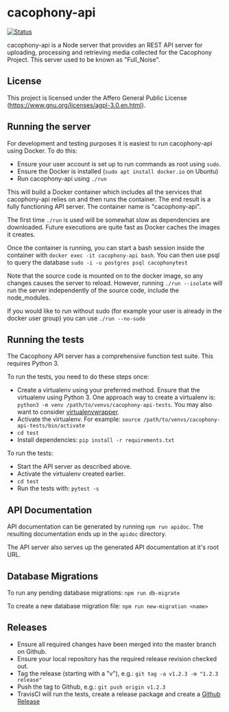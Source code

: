# cacophony-api

[![Status](https://api.travis-ci.org/TheCacophonyProject/cacophony-api.svg)](https://travis-ci.org/TheCacophonyProject/cacophony-api)

cacophony-api is a Node server that provides an REST API server for
uploading, processing and retrieving media collected for the Cacophony
Project. This server used to be known as "Full_Noise".

## License

This project is licensed under the Affero General Public License
(https://www.gnu.org/licenses/agpl-3.0.en.html).

## Running the server

For development and testing purposes it is easiest to run
cacophony-api using Docker. To do this:

* Ensure your user account is set up to run commands as root using `sudo`.
* Ensure the Docker is installed (`sudo apt install docker.io` on Ubuntu)
* Run cacophony-api using `./run`

This will build a Docker container which includes all the services
that cacophony-api relies on and then runs the container. The end
result is a fully functioning API server. The container name is
"cacophony-api".

The first time `./run` is used will be somewhat slow as dependencies
are downloaded. Future executions are quite fast as Docker caches the
images it creates.

Once the container is running, you can start a bash session inside
the container with `docker exec -it cacophony-api bash`.  You can then use
psql to query the database `sudo -i -u postgres psql cacophonytest`

Note that the source code is mounted on to the docker image, so any changes 
causes the server to reload. However, running `./run --isolate` will run the server
independently of the source code, include the node_modules.

If you would like to run without sudo (for example your user is already in the docker user group) you can use `./run --no-sudo`

## Running the tests

The Cacophony API server has a comprehensive function test suite. This
requires Python 3.

To run the tests, you need to do these steps once:

* Create a virtualenv using your preferred method. Ensure that the
  virtualenv using Python 3. One approach way to create a virtualenv
  is: `python3 -m venv /path/to/venvs/cacophony-api-tests`. You may
  also want to consider [virtualenvwrapper](https://virtualenvwrapper.readthedocs.io/en/latest/).
* Activate the virtualenv. For example:
  `source /path/to/venvs/cacophony-api-tests/bin/activate`
* `cd test`
* Install dependencies: `pip install -r requirements.txt`

To run the tests:

* Start the API server as described above.
* Activate the virtualenv created earlier.
* `cd test`
* Run the tests with: `pytest -s`

## API Documentation

API documentation can be generated by running `npm run apidoc`. The
resulting documentation ends up in the `apidoc` directory.

The API server also serves up the generated API documentation at it's
root URL.

## Database Migrations

To run any pending database migrations: `npm run db-migrate`

To create a new database migration file: `npm run new-migration <name>`

## Releases

* Ensure all required changes have been merged into the master branch on Github.
* Ensure your local repository has the required release revision checked out.
* Tag the release (starting with a "v"), e.g.: `git tag -a v1.2.3 -m "1.2.3 release"`
* Push the tag to Github, e.g.: `git push origin v1.2.3`
* TravisCI will run the tests, create a release package and create a
  [Github Release](https://github.com/TheCacophonyProject/cacophony-api/releases)
